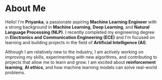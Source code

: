 # About Me

Hello! I'm **Priyanka**, a passionate aspiring **Machine Learning Engineer** with a strong background in **Machine Learning**, **Deep Learning**, and **Natural Language Processing (NLP)**. I recently completed my engineering degree in **Electronics and Communication Engineering (ECE)** and I'm focused on learning and building projects in the field of **Artificial Intelligence (AI)**.

Although I am relatively new to the industry, I am actively working on improving my skills, experimenting with new algorithms, and contributing to projects that allow me to learn and grow. I am excited about **reinforcement learning**, **AI ethics**, and how machine learning models can solve real-world problems.

